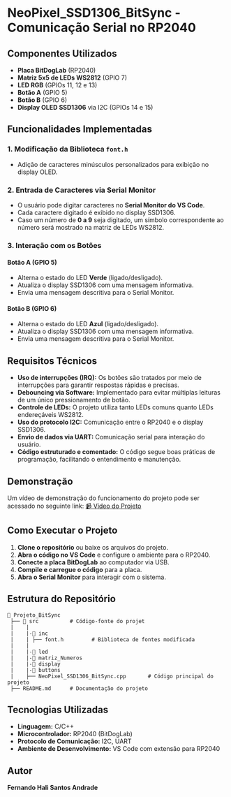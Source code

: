 # NeoPixel_SSD1306_BitSync - Comunicação Serial no RP2040

## Componentes Utilizados
- **Placa BitDogLab** (RP2040)
- **Matriz 5x5 de LEDs WS2812** (GPIO 7)
- **LED RGB** (GPIOs 11, 12 e 13)
- **Botão A** (GPIO 5)
- **Botão B** (GPIO 6)
- **Display OLED SSD1306** via I2C (GPIOs 14 e 15)

## Funcionalidades Implementadas

### 1. Modificação da Biblioteca `font.h`
- Adição de caracteres minúsculos personalizados para exibição no display OLED.

### 2. Entrada de Caracteres via Serial Monitor
- O usuário pode digitar caracteres no **Serial Monitor do VS Code**.
- Cada caractere digitado é exibido no display SSD1306.
- Caso um número de **0 a 9** seja digitado, um símbolo correspondente ao número será mostrado na matriz de LEDs WS2812.

### 3. Interação com os Botões
#### **Botão A (GPIO 5)**
- Alterna o estado do LED **Verde** (ligado/desligado).
- Atualiza o display SSD1306 com uma mensagem informativa.
- Envia uma mensagem descritiva para o Serial Monitor.

#### **Botão B (GPIO 6)**
- Alterna o estado do LED **Azul** (ligado/desligado).
- Atualiza o display SSD1306 com uma mensagem informativa.
- Envia uma mensagem descritiva para o Serial Monitor.

## Requisitos Técnicos
- **Uso de interrupções (IRQ):** Os botões são tratados por meio de interrupções para garantir respostas rápidas e precisas.
- **Debouncing via Software:** Implementado para evitar múltiplas leituras de um único pressionamento de botão.
- **Controle de LEDs:** O projeto utiliza tanto LEDs comuns quanto LEDs endereçáveis WS2812.
- **Uso do protocolo I2C:** Comunicação entre o RP2040 e o display SSD1306.
- **Envio de dados via UART:** Comunicação serial para interação do usuário.
- **Código estruturado e comentado:** O código segue boas práticas de programação, facilitando o entendimento e manutenção.

## Demonstração
Um vídeo de demonstração do funcionamento do projeto pode ser acessado no seguinte link:
[📹 Vídeo do Projeto](https://www.dropbox.com/scl/fi/m7btelmruk2fhl3sj3vgu/Video_NeoPixel_SSD1306_BitSync-Feito-com-o-Clipchamp.mp4?rlkey=2fza01g7vu6lwoybjwggu22vx&st=sg9omlcu&dl=0)

## Como Executar o Projeto
1. **Clone o repositório** ou baixe os arquivos do projeto.
2. **Abra o código no VS Code** e configure o ambiente para o RP2040.
3. **Conecte a placa BitDogLab** ao computador via USB.
4. **Compile e carregue o código** para a placa.
5. **Abra o Serial Monitor** para interagir com o sistema.

## Estrutura do Repositório
```
📂 Projeto_BitSync
 ├── 📁 src          # Código-fonte do projet
 |    |
 |    |-📁 inc      
 |    | ├── font.h         # Biblioteca de fontes modificada
 |    |
 |    |-📁 led
 |    |-📁 matriz_Numeros
 |    |-📁 display
 |    |-📁 buttons
 |    ├── NeoPixel_SSD1306_BitSync.cpp       # Código principal do projeto
 ├── README.md      # Documentação do projeto
```

## Tecnologias Utilizadas
- **Linguagem:** C/C++
- **Microcontrolador:** RP2040 (BitDogLab)
- **Protocolo de Comunicação:** I2C, UART
- **Ambiente de Desenvolvimento:** VS Code com extensão para RP2040

## Autor
**Fernando Hali Santos Andrade**
